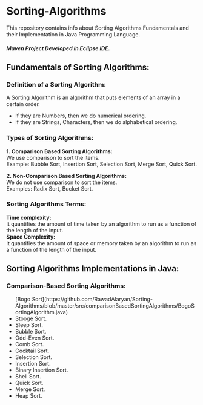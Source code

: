 # Sorting-Algorithms
This repository contains info about Sorting Algorithms Fundamentals and their Implementation in Java Programming Language.
<h5>Maven Project Developed in Eclipse IDE.</h5>

## Fundamentals of Sorting Algorithms:
### Definition of a Sorting Algorithm:
A Sorting Algorithm is an algorithm that puts elements of an array in a certain order.
<ul>
    <li>If they are Numbers, then we do numerical ordering.</li>
    <li>If they are Strings, Characters, then we do alphabetical ordering.</li>
</ul>

### Types of Sorting Algorithms:
<b> 1. Comparison Based Sorting Algorithms:</b><br/> 
We use comparison to sort the items.<br/>
Example: Bubble Sort, Insertion Sort, Selection Sort, Merge Sort, Quick Sort.<br/>
    
<b> 2. Non-Comparison Based Sorting Algorithms:</b><br/> 
We do not use comparison to sort the items.<br/>
Examples: Radix Sort, Bucket Sort.<br/>

### Sorting Algorithms Terms:
<b>Time complexity:</b><br/>
It quantifies the amount of time taken by an algorithm to run as a function of the length of the input.<br/>
<b>Space Complexity:</b><br/>
It quantifies the amount of space or memory taken by an algorithm to run as a function of the length of the input.<br/>



## Sorting Algorithms Implementations in Java:     
### Comparison-Based Sorting Algorithms:
<ul>
	[Bogo Sort](https://github.com/RawadAlaryan/Sorting-Algorithms/blob/master/src/comparisonBasedSortingAlgorithms/BogoSortingAlgorithm.java)
	<li>Stooge Sort.</li>
	<li>Sleep Sort.</li>
	<li>Bubble Sort.</li>
	<li>Odd-Even Sort.</li>
	<li>Comb Sort.</li>
	<li>Cocktail Sort.</li>
	<li>Selection Sort.</li>
	<li>Insertion Sort.</li>
	<li>Binary Insertion Sort.</li>
	<li>Shell Sort.</li>
	<li>Quick Sort.</li>
	<li>Merge Sort.</li>
	<li>Heap Sort.</li>
</ul>        
